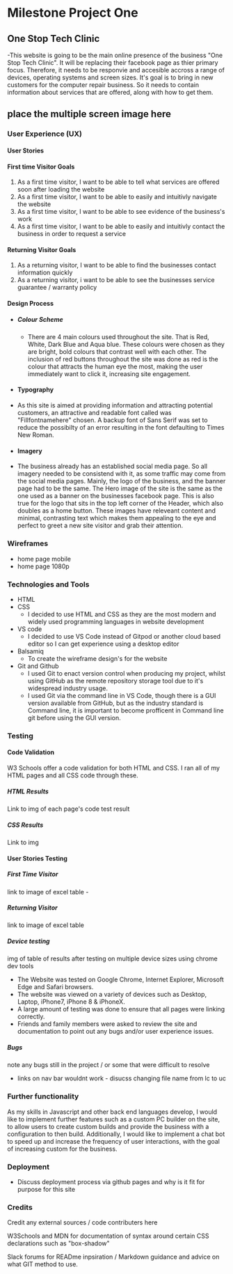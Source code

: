 # Milestone Project One
## One Stop Tech Clinic
  -This website is going to be the main online presence of the business "One Stop Tech Clinic". It will be replacing their facebook page as thier primary focus. Therefore, it needs to be responvie and accesible accross a range of devices, operating systems and screen sizes. It's goal is to bring in new customers for the computer repair business. So it needs to contain information about services that are offered, along with how to get them.
## place the multiple screen image here
### User Experience (UX)
#### User Stories
#### First time Visitor Goals
  1. As a first time visitor, I want to be able to tell what services are offered soon after loading the website
  2. As a first time visitor, I want to be able to easily and intuitivly navigate the website
  3. As a first time visitor, I want to be able to see evidence of the business's work
  4. As a first time visitor, I want to be able to easily and intuitivly contact the business in order to request a service

#### Returning Visitor Goals
  1. As a returning visitor, I want to be able to find the businesses contact information quickly
  2. As a returning visitor, i want to be able to see the businesses service guarantee / warranty policy

#### Design Process
-  ##### Colour Scheme
   - There are 4 main colours used throughout the site. That is Red, White, Dark Blue and Aqua blue. These colours were chosen as they are bright, bold colours that contrast well with each other. The inclusion of red buttons throughout the site was done as red is the colour that attracts the human eye the most, making the user immediately want to click it, increasing site engagement. 
  - #### Typography
   - As this site is aimed at providing information and attracting potential customers, an attractive and readable font called was "Fillfontnamehere" chosen. A backup font of Sans Serif was set to reduce the possibilty of an error resulting in the font defaulting to Times New Roman.
  - #### Imagery
   - The business already has an established social media page. So all imagery needed to be consistend with it, as some traffic may come from the social media pages. Mainly, the logo of the business, and the banner page had to be the same. The Hero image of the site is the same as the one used as a banner on the businesses facebook page. This is also true for the logo that sits in the top left corner of the Header, which also doubles as a home button. These images have releveant content and minimal, contrasting text which makes them appealing to the eye and perfect to greet a new site visitor and grab their attention.
    
### Wireframes
- home page mobile
- home page 1080p

### Technologies and Tools
- HTML
- CSS 
  - I decided to use HTML and CSS as they are the most modern and widely used programming languages in website development
- VS code
  - I decided to use VS Code instead of Gitpod or another cloud based editor so I can get experience using a desktop editor
- Balsamiq
  - To create the wireframe design's for the website
- Git and Github
  - I used Git to enact version control when producing my project, whilst using GitHub as the remote repository storage tool due to it's widespread industry usage.
  - I used Git via the command line in VS Code, though there is a GUI version available from GitHub, but as the industry standard is Command line, it is important to become profficent in Command line git before using the GUI version. 
### Testing
#### Code Validation
W3 Schools offer a code validation for both HTML and CSS. I ran all of my HTML pages and all CSS code through these. 
##### HTML Results
Link to img of each page's code test result
##### CSS Results
Link to img
#### User Stories Testing
##### First Time Visitor
 link to image of excel table - 

##### Returning Visitor
  link to image of excel table
##### Device testing
img of table of results after testing on multiple device sizes using chrome dev tools
-   The Website was tested on Google Chrome, Internet Explorer, Microsoft Edge and Safari browsers.
-   The website was viewed on a variety of devices such as Desktop, Laptop, iPhone7, iPhone 8 & iPhoneX.
-   A large amount of testing was done to ensure that all pages were linking correctly.
-   Friends and family members were asked to review the site and documentation to point out any bugs and/or user experience issues.
##### Bugs
note any bugs still in the project / or some that were difficult to resolve
- links on nav bar wouldnt work - disucss changing file name from lc to uc
### Further functionality
As my skills in Javascript and other back end languages develop, I would like to implement further features such as a custom PC builder on the site, to allow users to create custom builds and provide the business with a configuration to then build. 
Additionally, I would like to implement a chat bot to speed up and increase the frequency of user interactions, with the goal of increasing custom for the business. 

### Deployment
- Discuss deployment process via github pages and why is it fit for purpose for this site
### Credits
Credit any external sources / code contributers here

W3Schools and MDN for documentation of syntax around certain CSS declarations such as "box-shadow"

Slack forums for READme inpsiration / Markdown guidance and advice on what GIT method to use. 


